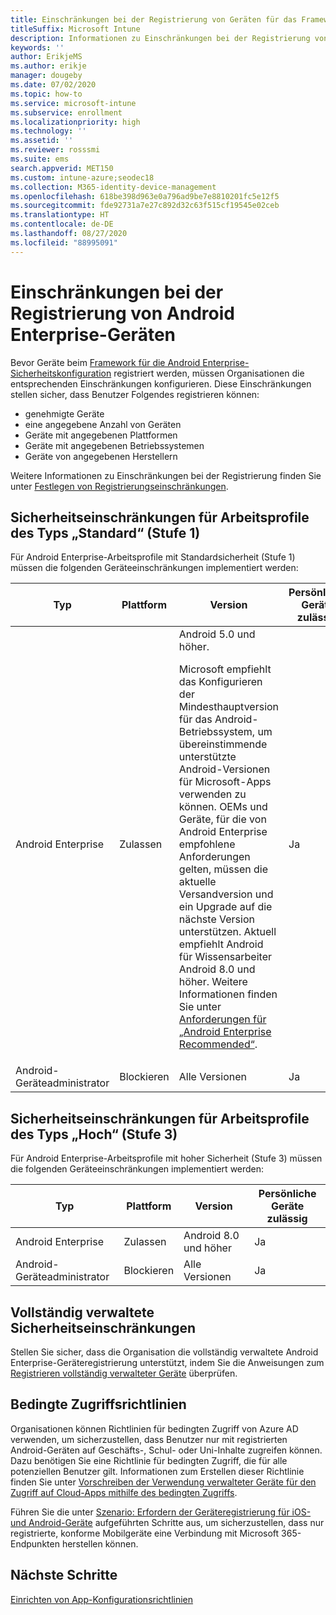 ```yaml
---
title: Einschränkungen bei der Registrierung von Geräten für das Framework für die Android Enterprise-Sicherheitskonfiguration
titleSuffix: Microsoft Intune
description: Informationen zu Einschränkungen bei der Registrierung von Geräten für das Framework für die Android Enterprise-Sicherheitskonfiguration.
keywords: ''
author: ErikjeMS
ms.author: erikje
manager: dougeby
ms.date: 07/02/2020
ms.topic: how-to
ms.service: microsoft-intune
ms.subservice: enrollment
ms.localizationpriority: high
ms.technology: ''
ms.assetid: ''
ms.reviewer: rosssmi
ms.suite: ems
search.appverid: MET150
ms.custom: intune-azure;seodec18
ms.collection: M365-identity-device-management
ms.openlocfilehash: 618be398d963e0a796ad9be7e8810201fc5e12f5
ms.sourcegitcommit: fde92731a7e27c892d32c63f515cf19545e02ceb
ms.translationtype: HT
ms.contentlocale: de-DE
ms.lasthandoff: 08/27/2020
ms.locfileid: "88995091"
---
```

# <a name="android-enterprise-device-enrollment-restrictions"></a>Einschränkungen bei der Registrierung von Android Enterprise-Geräten

Bevor Geräte beim [Framework für die Android Enterprise-Sicherheitskonfiguration](android-configuration-framework.md) registriert werden, müssen Organisationen die entsprechenden Einschränkungen konfigurieren. Diese Einschränkungen stellen sicher, dass Benutzer Folgendes registrieren können:

- genehmigte Geräte
- eine angegebene Anzahl von Geräten
- Geräte mit angegebenen Plattformen
- Geräte mit angegebenen Betriebssystemen
- Geräte von angegebenen Herstellern

Weitere Informationen zu Einschränkungen bei der Registrierung finden Sie unter [Festlegen von Registrierungseinschränkungen](enrollment-restrictions-set.md).

## <a name="work-profile-basic-level-1-security-restrictions"></a>Sicherheitseinschränkungen für Arbeitsprofile des Typs „Standard“ (Stufe 1)

Für Android Enterprise-Arbeitsprofile mit Standardsicherheit (Stufe 1) müssen die folgenden Geräteeinschränkungen implementiert werden:

| Typ | Plattform | Version | Persönliche Geräte zulässig |
|--------|--------|--------|--------|
| Android Enterprise | Zulassen | Android 5.0 und höher.<p>Microsoft empfiehlt das Konfigurieren der Mindesthauptversion für das Android-Betriebssystem, um übereinstimmende unterstützte Android-Versionen für Microsoft-Apps verwenden zu können. OEMs und Geräte, für die von Android Enterprise empfohlene Anforderungen gelten, müssen die aktuelle Versandversion und ein Upgrade auf die nächste Version unterstützen.   Aktuell empfiehlt Android für Wissensarbeiter Android 8.0 und höher. Weitere Informationen finden Sie unter [Anforderungen für „Android Enterprise Recommended“](https://www.android.com/enterprise/recommended/requirements/). | Ja |
| Android-Geräteadministrator| Blockieren | Alle Versionen | Ja |

## <a name="work-profile-high-level-3-security-restrictions"></a>Sicherheitseinschränkungen für Arbeitsprofile des Typs „Hoch“ (Stufe 3)
Für Android Enterprise-Arbeitsprofile mit hoher Sicherheit (Stufe 3) müssen die folgenden Geräteeinschränkungen implementiert werden:

| Typ | Plattform | Version | Persönliche Geräte zulässig |
|--------|--------|--------|--------|
| Android Enterprise | Zulassen | Android 8.0 und höher | Ja |
| Android-Geräteadministrator| Blockieren | Alle Versionen | Ja |

## <a name="fully-managed-security-restrictions"></a>Vollständig verwaltete Sicherheitseinschränkungen
Stellen Sie sicher, dass die Organisation die vollständig verwaltete Android Enterprise-Geräteregistrierung unterstützt, indem Sie die Anweisungen zum [Registrieren vollständig verwalteter Geräte](android-fully-managed-enroll.md#enroll-the-fully-managed-devices) überprüfen. 

## <a name="conditional-access-policies"></a>Bedingte Zugriffsrichtlinien
Organisationen können Richtlinien für bedingten Zugriff von Azure AD verwenden, um sicherzustellen, dass Benutzer nur mit registrierten Android-Geräten auf Geschäfts-, Schul- oder Uni-Inhalte zugreifen können. Dazu benötigen Sie eine Richtlinie für bedingten Zugriff, die für alle potenziellen Benutzer gilt. Informationen zum Erstellen dieser Richtlinie finden Sie unter [Vorschreiben der Verwendung verwalteter Geräte für den Zugriff auf Cloud-Apps mithilfe des bedingten Zugriffs](/azure/active-directory/conditional-access/require-managed-devices). 

Führen Sie die unter [Szenario: Erfordern der Geräteregistrierung für iOS- und Android-Geräte](/azure/active-directory/conditional-access/require-managed-devices#scenario-require-device-enrollment-for-ios-and-android-devices) aufgeführten Schritte aus, um sicherzustellen, dass nur registrierte, konforme Mobilgeräte eine Verbindung mit Microsoft 365-Endpunkten herstellen können.

## <a name="next-steps"></a>Nächste Schritte

[Einrichten von App-Konfigurationsrichtlinien](android-app-configuration-policies.md)